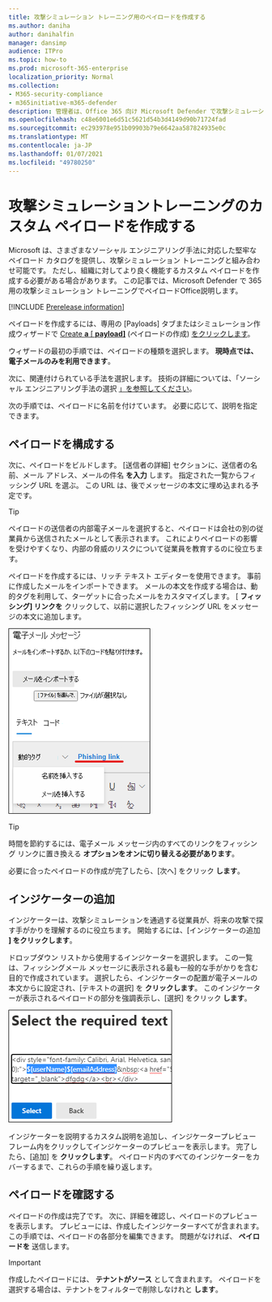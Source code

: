 ```yaml
---
title: 攻撃シミュレーション トレーニング用のペイロードを作成する
ms.author: daniha
author: danihalfin
manager: dansimp
audience: ITPro
ms.topic: how-to
ms.prod: microsoft-365-enterprise
localization_priority: Normal
ms.collection:
- M365-security-compliance
- m365initiative-m365-defender
description: 管理者は、Office 365 向け Microsoft Defender で攻撃シミュレーション トレーニング用のカスタム ペイロードを作成する方法について説明します。
ms.openlocfilehash: c48e6001e6d51c5621d54b3d4149d90b71724fad
ms.sourcegitcommit: ec293978e951b09903b79e6642aa587824935e0c
ms.translationtype: MT
ms.contentlocale: ja-JP
ms.lasthandoff: 01/07/2021
ms.locfileid: "49780250"
---
```

# <a name="create-a-custom-payload-for-attack-simulation-training"></a>攻撃シミュレーショントレーニングのカスタム ペイロードを作成する

Microsoft は、さまざまなソーシャル エンジニアリング手法に対応した堅牢なペイロード カタログを提供し、攻撃シミュレーション トレーニングと組み合わせ可能です。 ただし、組織に対してより良く機能するカスタム ペイロードを作成する必要がある場合があります。 この記事では、Microsoft Defender で 365 用の攻撃シミュレーション トレーニングでペイロードOffice説明します。

[!INCLUDE [Prerelease information](../includes/prerelease.md)]

ペイロードを作成するには、専用の [Payloads] タブまたはシミュレーション作成ウィザードで [Create **a** [ **payload]**](https://security.microsoft.com/attacksimulator?viewid=payload) (ペイロードの作成) [をクリックします](attack-simulation-training.md#selecting-a-payload)。

ウィザードの最初の手順では、ペイロードの種類を選択します。 **現時点では、電子メールのみを利用できます**。

次に、関連付けられている手法を選択します。 技術の詳細については、「ソーシャル エンジニアリング手法の選択 [」を参照してください](attack-simulation-training.md#selecting-a-social-engineering-technique)。

次の手順では、ペイロードに名前を付けています。 必要に応じて、説明を指定できます。

## <a name="configure-payload"></a>ペイロードを構成する

次に、ペイロードをビルドします。 [送信者の詳細] セクションに、送信者の名前、メール アドレス、メールの件名 **を入力** します。 指定された一覧からフィッシング URL を選ぶ。 この URL は、後でメッセージの本文に埋め込まれる予定です。

> [!TIP]
> ペイロードの送信者の内部電子メールを選択すると、ペイロードは会社の別の従業員から送信されたメールとして表示されます。 これによりペイロードの影響を受けやすくなり、内部の脅威のリスクについて従業員を教育するのに役立ちます。

ペイロードを作成するには、リッチ テキスト エディターを使用できます。 事前に作成したメールをインポートできます。 メールの本文を作成する場合は、動的タグを利用して、ターゲットに合ったメールをカスタマイズします。 [ **フィッシング] リンクを** クリックして、以前に選択したフィッシング URL をメッセージの本文に追加します。

![Microsoft Defender for Office 365 のペイロード作成で強調表示されたフィッシング リンクと動的タグ](../../media/attack-sim-preview-payload-email-body.png)

> [!TIP]
> 時間を節約するには、電子メール メッセージ内のすべてのリンクをフィッシング リンクに置き換える **オプションをオンに切り替える必要があります**。

必要に合ったペイロードの作成が完了したら、[次へ] をクリック **します**。

## <a name="adding-indicators"></a>インジケーターの追加

インジケーターは、攻撃シミュレーションを通過する従業員が、将来の攻撃で探す手がかりを理解するのに役立ちます。 開始するには、[インジケーターの追加 **] をクリックします**。

ドロップダウン リストから使用するインジケーターを選択します。 この一覧は、フィッシングメール メッセージに表示される最も一般的な手がかりを含む目的で作成されています。 選択したら、インジケーターの配置が電子メールの本文からに設定され、[テキストの選択] を **クリックします**。 このインジケーターが表示されるペイロードの部分を強調表示し、[選択] をクリック **します**。

![攻撃シミュレーション トレーニングのインジケーターに追加するメッセージ本文の強調表示されたテキスト](../../media/attack-sim-preview-select-text.png)

インジケーターを説明するカスタム説明を追加し、インジケータープレビュー フレーム内をクリックしてインジケーターのプレビューを表示します。 完了したら、[追加] を **クリックします**。 ペイロード内のすべてのインジケーターをカバーするまで、これらの手順を繰り返します。

## <a name="review-payload"></a>ペイロードを確認する

ペイロードの作成は完了です。 次に、詳細を確認し、ペイロードのプレビューを表示します。 プレビューには、作成したインジケーターすべてが含まれます。 この手順では、ペイロードの各部分を編集できます。 問題がなければ、 **ペイロードを** 送信します。

> [!IMPORTANT]
> 作成したペイロードには、 **テナントがソース** として含まれます。 ペイロードを選択する場合は、テナントをフィルターで削除しなけれと **します**。
